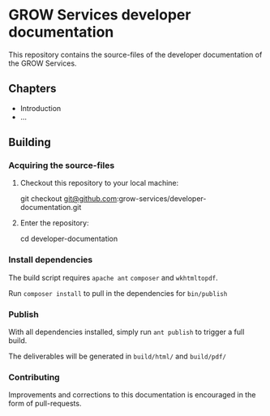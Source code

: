 # GROW Services developer documentation

This repository contains the source-files of the developer documentation of the GROW Services.

## Chapters

* Introduction
* ...


## Building

### Acquiring the source-files

1) Checkout this repository to your local machine:

    git checkout git@github.com:grow-services/developer-documentation.git

2) Enter the repository:

    cd developer-documentation

### Install dependencies

The build script requires `apache ant` `composer` and `wkhtmltopdf`.

Run `composer install` to pull in the dependencies for `bin/publish`

### Publish

With all dependencies installed, simply run `ant publish` to trigger a full build.

The deliverables will be generated in `build/html/` and `build/pdf/`

### Contributing

Improvements and corrections to this documentation is encouraged in the form of pull-requests.


